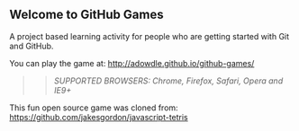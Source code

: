 ## Welcome to GitHub Games

A project based learning activity for people who are getting started with Git and GitHub.

You can play the game at: http://adowdle.github.io/github-games/

>> _*SUPPORTED BROWSERS*: Chrome, Firefox, Safari, Opera and IE9+_

This fun open source game was cloned from: https://github.com/jakesgordon/javascript-tetris
